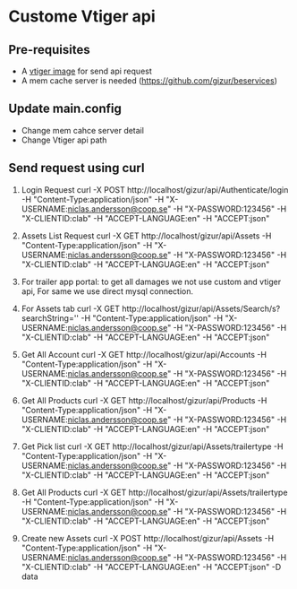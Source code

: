 Custome Vtiger api
==================

Pre-requisites
--------------

 * A [vtiger image](https://clabvtigerdev.gizur.com/vtigercrm) for send api request
 * A mem cache server is needed (https://github.com/gizur/beservices)
 
Update main.config
------------------
 * Change mem cahce server detail
 * Change Vtiger api path
 
Send request using curl
-------------------------
  1. Login Request
    curl -X POST http://localhost/gizur/api/Authenticate/login 
    -H "Content-Type:application/json" -H "X-USERNAME:niclas.andersson@coop.se" 
    -H "X-PASSWORD:123456" -H "X-CLIENTID:clab" -H "ACCEPT-LANGUAGE:en" -H "ACCEPT:json"
  
  2. Assets List Request
    curl -X GET http://localhost/gizur/api/Assets 
    -H "Content-Type:application/json" -H "X-USERNAME:niclas.andersson@coop.se" 
    -H "X-PASSWORD:123456" -H "X-CLIENTID:clab" -H "ACCEPT-LANGUAGE:en" -H "ACCEPT:json"

  3. For trailer app portal: to get all damages we not use custom and vtiger api, For same we use direct mysql connection. 


  4. For Assets tab
    curl -X GET http://localhost/gizur/api/Assets/Search/s?searchString='' 
    -H "Content-Type:application/json" -H "X-USERNAME:niclas.andersson@coop.se" 
    -H "X-PASSWORD:123456" -H "X-CLIENTID:clab" -H "ACCEPT-LANGUAGE:en" -H "ACCEPT:json"
    
 5. Get All Account
    curl -X GET http://localhost/gizur/api/Accounts 
    -H "Content-Type:application/json" -H "X-USERNAME:niclas.andersson@coop.se" 
    -H "X-PASSWORD:123456" -H "X-CLIENTID:clab" -H "ACCEPT-LANGUAGE:en" -H "ACCEPT:json"

 6. Get All Products
    curl -X GET http://localhost/gizur/api/Products 
    -H "Content-Type:application/json" -H "X-USERNAME:niclas.andersson@coop.se" 
    -H "X-PASSWORD:123456" -H "X-CLIENTID:clab" -H "ACCEPT-LANGUAGE:en" -H "ACCEPT:json"

 7. Get Pick list
    curl -X GET http://localhost/gizur/api/Assets/trailertype 
    -H "Content-Type:application/json" -H "X-USERNAME:niclas.andersson@coop.se" 
    -H "X-PASSWORD:123456" -H "X-CLIENTID:clab" -H "ACCEPT-LANGUAGE:en" -H "ACCEPT:json"

 8. Get All Products
    curl -X GET http://localhost/gizur/api/Assets/trailertype 
    -H "Content-Type:application/json" -H "X-USERNAME:niclas.andersson@coop.se" 
    -H "X-PASSWORD:123456" -H "X-CLIENTID:clab" -H "ACCEPT-LANGUAGE:en" -H "ACCEPT:json"

 9. Create new Assets
    curl -X POST http://localhost/gizur/api/Assets
    -H "Content-Type:application/json" -H "X-USERNAME:niclas.andersson@coop.se" 
    -H "X-PASSWORD:123456" -H "X-CLIENTID:clab" -H "ACCEPT-LANGUAGE:en" -H "ACCEPT:json" 
    -D data



